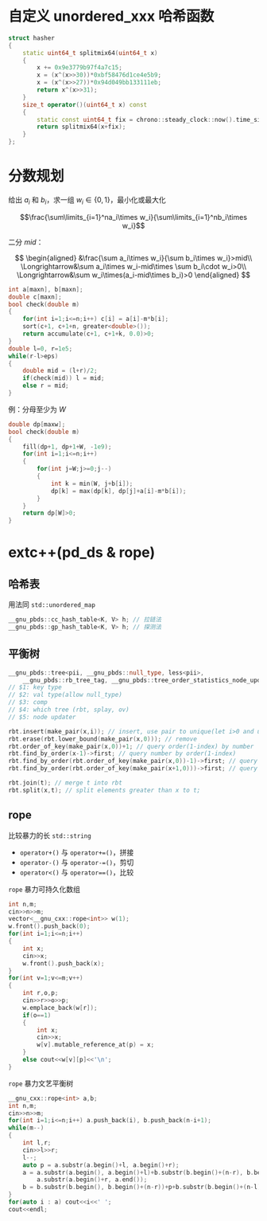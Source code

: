 # 自定义 unordered_xxx 哈希函数

```cpp
struct hasher
{
    static uint64_t splitmix64(uint64_t x)
    {
        x += 0x9e3779b97f4a7c15;
        x = (x^(x>>30))*0xbf58476d1ce4e5b9;
        x = (x^(x>>27))*0x94d049bb133111eb;
        return x^(x>>31);
    }
    size_t operator()(uint64_t x) const 
    {
        static const uint64_t fix = chrono::steady_clock::now().time_since_epoch().count();
        return splitmix64(x+fix);
    }
};
```

# 分数规划

给出 $a_i$ 和 $b_i$，求一组 $w_i \in \{0,1\}$，最小化或最大化

$$\frac{\sum\limits_{i=1}^na_i\times w_i}{\sum\limits_{i=1}^nb_i\times w_i}$$

二分 $mid$：

$$
\begin{aligned}
&\frac{\sum a_i\times w_i}{\sum b_i\times w_i}>mid\\
\Longrightarrow&\sum a_i\times w_i-mid\times \sum b_i\cdot w_i>0\\
\Longrightarrow&\sum w_i\times(a_i-mid\times b_i)>0
\end{aligned}
$$

```cpp
int a[maxn], b[maxn];
double c[maxn];
bool check(double m)
{
    for(int i=1;i<=n;i++) c[i] = a[i]-m*b[i];
    sort(c+1, c+1+n, greater<double>());
    return accumulate(c+1, c+1+k, 0.0)>0;
}
double l=0, r=1e5;
while(r-l>eps)
{
    double mid = (l+r)/2;
    if(check(mid)) l = mid;
    else r = mid;
}
```

例：分母至少为 $W$

```cpp
double dp[maxw];
bool check(double m)
{
    fill(dp+1, dp+1+W, -1e9);
    for(int i=1;i<=n;i++)
    {
        for(int j=W;j>=0;j--)
        {
            int k = min(W, j+b[i]);
            dp[k] = max(dp[k], dp[j]+a[i]-m*b[i]);
        }
    }
    return dp[W]>0;
}
```

# extc++(pd_ds & rope)

## 哈希表

用法同 `std::unordered_map`

```cpp
__gnu_pbds::cc_hash_table<K, V> h; // 拉链法
__gnu_pbds::gp_hash_table<K, V> h; // 探测法
```

## 平衡树

```cpp
__gnu_pbds::tree<pii, __gnu_pbds::null_type, less<pii>,
    __gnu_pbds::rb_tree_tag, __gnu_pbds::tree_order_statistics_node_update> rbt;
// $1: key type
// $2: val type(allow null_type)
// $3: comp
// $4: which tree (rbt, splay, ov)
// $5: node updater
```

```cpp
rbt.insert(make_pair(x,i)); // insert, use pair to unique(let i>0 and unique)
rbt.erase(rbt.lower_bound(make_pair(x,0))); // remove
rbt.order_of_key(make_pair(x,0))+1; // query order(1-index) by number
rbt.find_by_order(x-1)->first; // query number by order(1-index)
rbt.find_by_order(rbt.order_of_key(make_pair(x,0))-1)->first; // query prev
rbt.find_by_order(rbt.order_of_key(make_pair(x+1,0)))->first; // query next

rbt.join(t); // merge t into rbt
rbt.split(x,t); // split elements greater than x to t;
```

## rope

比较暴力的长 `std::string`

* `operator+()` 与 `operator+=()`，拼接
* `operator-()` 与 `operator-=()`，剪切
* `operator<()` 与 `operator==()`，比较

`rope` 暴力可持久化数组

```cpp
int n,m;
cin>>n>>m;
vector<__gnu_cxx::rope<int>> w(1);
w.front().push_back(0);
for(int i=1;i<=n;i++)
{
    int x;
    cin>>x;
    w.front().push_back(x);
}
for(int v=1;v<=m;v++)
{
    int r,o,p;
    cin>>r>>o>>p;
    w.emplace_back(w[r]);
    if(o==1)
    {
        int x;
        cin>>x;
        w[v].mutable_reference_at(p) = x;
    }
    else cout<<w[v][p]<<'\n';
}
```

`rope` 暴力文艺平衡树

```cpp
__gnu_cxx::rope<int> a,b;
int n,m;
cin>>n>>m;
for(int i=1;i<=n;i++) a.push_back(i), b.push_back(n-i+1);
while(m--)
{
    int l,r;
    cin>>l>>r;
    l--;
    auto p = a.substr(a.begin()+l, a.begin()+r);
    a = a.substr(a.begin(), a.begin()+l)+b.substr(b.begin()+(n-r), b.begin()+(n-l))+ \
        a.substr(a.begin()+r, a.end());
    b = b.substr(b.begin(), b.begin()+(n-r))+p+b.substr(b.begin()+(n-l), b.end());
}
for(auto i : a) cout<<i<<' ';
cout<<endl;
```
